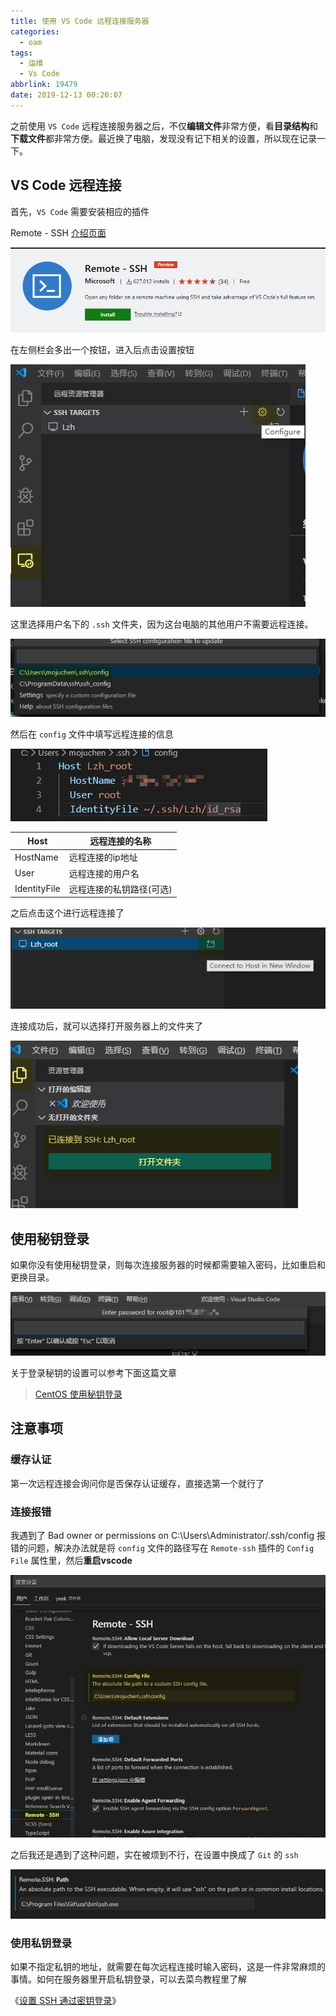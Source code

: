 ```yaml
---
title: 使用 VS Code 远程连接服务器
categories:
  - oam
tags:
  - 运维
  - Vs Code
abbrlink: 19479
date: 2019-12-13 00:20:07
---
```


之前使用 `VS Code` 远程连接服务器之后，不仅**编辑文件**非常方便，看**目录结构**和**下载文件**都非常方便。最近换了电脑，发现没有记下相关的设置，所以现在记录一下。

<!-- more -->



## VS Code 远程连接

首先，`VS Code` 需要安装相应的插件

Remote - SSH [介绍页面](https://marketplace.visualstudio.com/items?itemName=ms-vscode-remote.remote-ssh)

![](.md_img/20191213004459.png)



在左侧栏会多出一个按钮，进入后点击设置按钮

![](.md_img/20191213004423.png)



这里选择用户名下的 `.ssh` 文件夹，因为这台电脑的其他用户不需要远程连接。

![](.md_img/20191213004555.png)



然后在 `config` 文件中填写远程连接的信息

![](.md_img/20191213010851.png)



| Host         | 远程连接的名称           |
| ------------ | ------------------------ |
| HostName     | 远程连接的ip地址         |
| User         | 远程连接的用户名         |
| IdentityFile | 远程连接的私钥路径(可选) |



之后点击这个进行远程连接了

![](.md_img/20191213012146.png)



连接成功后，就可以选择打开服务器上的文件夹了

![](.md_img/20191213012821.png)



## 使用秘钥登录

如果你没有使用秘钥登录，则每次连接服务器的时候都需要输入密码，比如重启和更换目录。

![](.md_img/20200209200607.png)



关于登录秘钥的设置可以参考下面这篇文章

> [CentOS 使用秘钥登录](/post/1528.html)







## 注意事项

### 缓存认证

第一次远程连接会询问你是否保存认证缓存，直接选第一个就行了



### 连接报错

我遇到了 Bad owner or permissions on C:\\Users\\Administrator/.ssh/config 报错的问题，解决办法就是将 `config` 文件的路径写在 `Remote-ssh` 插件的 `Config File` 属性里，然后**重启vscode**

![](.md_img/20191213012014.png)



之后我还是遇到了这种问题，实在被烦到不行，在设置中换成了 `Git` 的 `ssh`

![](.md_img/20191218004612.png)



### 使用私钥登录

如果不指定私钥的地址，就需要在每次远程连接时输入密码，这是一件非常麻烦的事情。如何在服务器里开启私钥登录，可以去菜鸟教程里了解



《[设置 SSH 通过密钥登录](https://www.runoob.com/w3cnote/set-ssh-login-key.html)》





